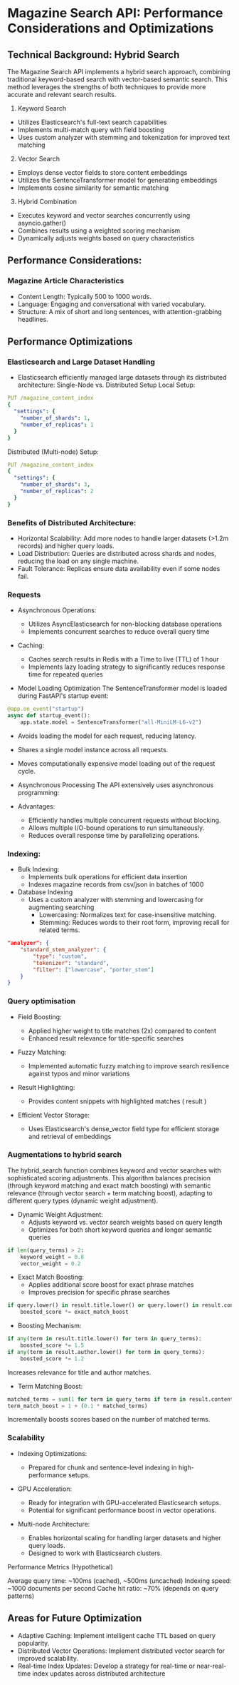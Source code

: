 # Magazine Search API: Performance Considerations and Optimizations

## Technical Background: Hybrid Search
The Magazine Search API implements a hybrid search approach, combining traditional keyword-based search with vector-based semantic search. This method leverages the strengths of both techniques to provide more accurate and relevant search results.

1. Keyword Search
- Utilizes Elasticsearch's full-text search capabilities
- Implements multi-match query with field boosting
- Uses custom analyzer with stemming and tokenization for improved text matching

2. Vector Search
 - Employs dense vector fields to store content embeddings
 - Utilizes the SentenceTransformer model for generating embeddings
 - Implements cosine similarity for semantic matching

3. Hybrid Combination
- Executes keyword and vector searches concurrently using asyncio.gather()
- Combines results using a weighted scoring mechanism
- Dynamically adjusts weights based on query characteristics

## Performance Considerations: 
### Magazine Article Characteristics
- Content Length: Typically 500 to 1000 words.
- Language: Engaging and conversational with varied vocabulary.
- Structure: A mix of short and long sentences, with attention-grabbing headlines.

## Performance Optimizations
### Elasticsearch and Large Dataset Handling
- Elasticsearch efficiently managed large datasets through its distributed architecture:
Single-Node vs. Distributed Setup
Local Setup:
```yaml
PUT /magazine_content_index
{
  "settings": {
    "number_of_shards": 1,
    "number_of_replicas": 1
  }
}
```
Distributed (Multi-node) Setup:
```yaml
PUT /magazine_content_index
{
  "settings": {
    "number_of_shards": 3,
    "number_of_replicas": 2
  }
}
```

### Benefits of Distributed Architecture:
- Horizontal Scalability: Add more nodes to handle larger datasets (>1.2m records) and higher query loads.
- Load Distribution: Queries are distributed across shards and nodes, reducing the load on any single machine.
- Fault Tolerance: Replicas ensure data availability even if some nodes fail.


### Requests
- Asynchronous Operations:
    - Utilizes AsyncElasticsearch for non-blocking database operations
    - Implements concurrent searches to reduce overall query time

- Caching:
    - Caches search results in Redis with a Time to live (TTL) of 1 hour 
    - Implements lazy loading strategy to significantly reduces response time for repeated queries

- Model Loading Optimization
The SentenceTransformer model is loaded during FastAPI's startup event:
```python
@app.on_event("startup")
async def startup_event():
    app.state.model = SentenceTransformer("all-MiniLM-L6-v2")
```
- Avoids loading the model for each request, reducing latency.
- Shares a single model instance across all requests.
- Moves computationally expensive model loading out of the request cycle.

- Asynchronous Processing
The API extensively uses asynchronous programming:
- Advantages:
    - Efficiently handles multiple concurrent requests without blocking.
    - Allows multiple I/O-bound operations to run simultaneously.
    - Reduces overall response time by parallelizing operations.

### Indexing:
- Bulk Indexing:
    - Implements bulk operations for efficient data insertion
    - Indexes magazine records from csv/json in batches of 1000 
- Database Indexing
    - Uses a custom analyzer with stemming and lowercasing for augmenting searching
        - Lowercasing: Normalizes text for case-insensitive matching.
        - Stemming: Reduces words to their root form, improving recall for related terms.
```json
"analyzer": {
    "standard_stem_analyzer": {
        "type": "custom",
        "tokenizer": "standard",
        "filter": ["lowercase", "porter_stem"]
    }
}
```

### Query optimisation
- Field Boosting:
    - Applied higher weight to title matches (2x) compared to content
    - Enhanced result relevance for title-specific searches

- Fuzzy Matching:
    - Implemented automatic fuzzy matching to improve search resilience against typos and minor variations

- Result Highlighting:
    - Provides content snippets with highlighted matches (</em> result </em>)

- Efficient Vector Storage:
    - Uses Elasticsearch's dense_vector field type for efficient storage and retrieval of embeddings

### Augmentations to hybrid search
The hybrid_search function combines keyword and vector searches with sophisticated scoring adjustments. This algorithm balances precision (through keyword matching and exact match boosting) with semantic relevance (through vector search + term matching boost), adapting to different query types (dynamic weight adjustment).
- Dynamic Weight Adjustment:
    - Adjusts keyword vs. vector search weights based on query length
    - Optimizes for both short keyword queries and longer semantic queries

```python
if len(query_terms) > 2:
    keyword_weight = 0.8
    vector_weight = 0.2
```
- Exact Match Boosting:
    - Applies additional score boost for exact phrase matches
    - Improves precision for specific phrase searches

```python
if query.lower() in result.title.lower() or query.lower() in result.content.lower():
    boosted_score *= exact_match_boost
```
- Boosting Mechanism:
```python
if any(term in result.title.lower() for term in query_terms):
    boosted_score *= 1.5
if any(term in result.author.lower() for term in query_terms):
    boosted_score *= 1.2
```
Increases relevance for title and author matches.

- Term Matching Boost:
```python
matched_terms = sum(1 for term in query_terms if term in result.content.lower())
term_match_boost = 1 + (0.1 * matched_terms)
```
Incrementally boosts scores based on the number of matched terms.


### Scalability 

- Indexing Optimizations:
    - Prepared for chunk and sentence-level indexing in high-performance setups.


- GPU Acceleration:
    - Ready for integration with GPU-accelerated Elasticsearch setups.
    - Potential for significant performance boost in vector operations.

- Multi-node Architecture:
    - Enables horizontal scaling for handling larger datasets and higher query loads.
    - Designed to work with Elasticsearch clusters.



Performance Metrics (Hypothetical)

Average query time: ~100ms (cached), ~500ms (uncached)
Indexing speed: ~1000 documents per second
Cache hit ratio: ~70% (depends on query patterns)

## Areas for Future Optimization
- Adaptive Caching: Implement intelligent cache TTL based on query popularity.
- Distributed Vector Operations: Implement distributed vector search for improved scalability.
- Real-time Index Updates: Develop a strategy for real-time or near-real-time index updates across distributed architecture

